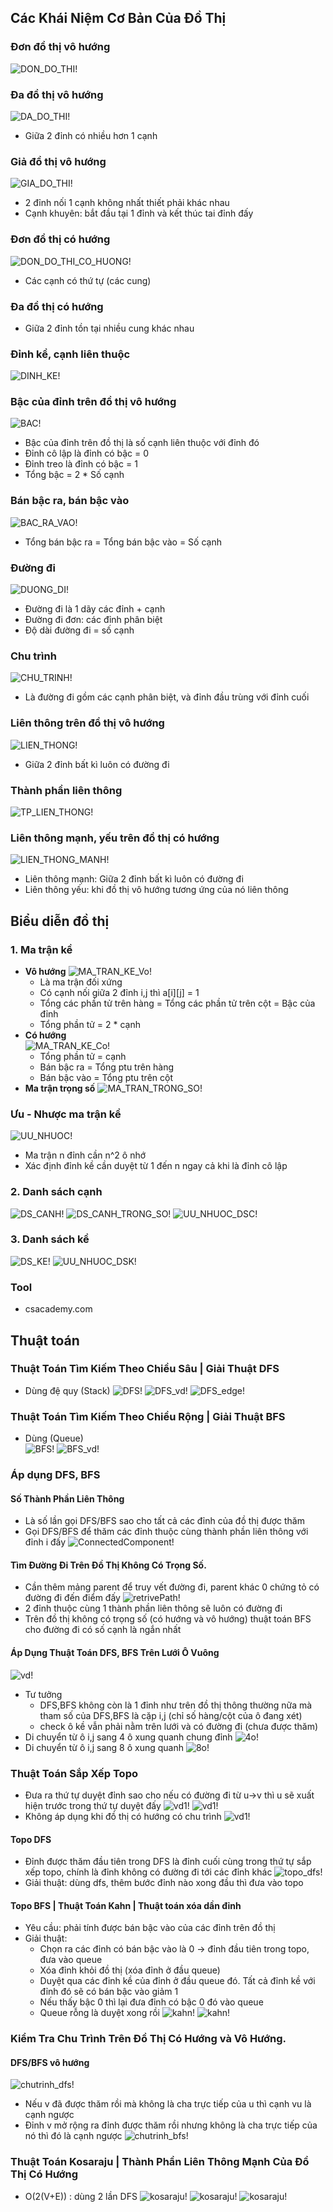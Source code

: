 ## Các Khái Niệm Cơ Bản Của Đồ Thị
### Đơn đồ thị vô hướng
![DON_DO_THI!](img/graph1.png)

### Đa đồ thị vô hướng
![DA_DO_THI!](img/graph1.png)
- Giữa 2 đỉnh có nhiều hơn 1 cạnh
### Giả đồ thị vô hướng
![GIA_DO_THI!](img/graph3.png)
- 2 đỉnh nối 1 cạnh không nhất thiết phải khác nhau 
- Cạnh khuyên: bắt đầu tại 1 đỉnh và kết thúc tai đỉnh đấy 
### Đơn đồ thị có hướng
![DON_DO_THI_CO_HUONG!](img/graph4.png)
- Các cạnh có thứ tự (các cung) 
### Đa đồ thị có hướng
- Giữa 2 đỉnh tồn tại nhiều cung khác nhau 
### Đỉnh kề, cạnh liên thuộc 
![DINH_KE!](img/graph5.png)
### Bậc của đỉnh trên đồ thị vô hướng 
![BAC!](img/graph6.png)
- Bậc của đỉnh trên đồ thị là số cạnh liên thuộc với đỉnh đó 
- Đỉnh cô lập là đỉnh có bậc = 0
- Đỉnh treo là đỉnh có bậc = 1
- Tổng bậc = 2 * Số cạnh 
### Bán bậc ra, bán bậc vào 
![BAC_RA_VAO!](img/graph7.png)
- Tổng bán bậc ra = Tổng bán bậc vào = Số cạnh 
### Đường đi 
![DUONG_DI!](img/graph8.png)
- Đường đi là 1 dãy các đỉnh + cạnh 
- Đường đi đơn: các đỉnh phân biệt 
- Độ dài đường đi = số cạnh 
### Chu trình 
![CHU_TRINH!](img/graph9.png)
- Là đường đi gồm các cạnh phân biệt, và đỉnh đầu trùng với đỉnh cuối 
### Liên thông trên đồ thị vô hướng 
![LIEN_THONG!](img/graph10.png)
- Giữa 2 đỉnh bất kì luôn có đường đi 
### Thành phần liên thông 
![TP_LIEN_THONG!](img/graph11.png)
### Liên thông mạnh, yếu trên đồ thị có hướng 
![LIEN_THONG_MANH!](img/graph12.png)
- Liên thông mạnh: Giữa 2 đỉnh bất kì luôn có đường đi 
- Liên thông yếu: khi đồ thị vô hướng tương ứng của nó liên thông 
## Biểu diễn đồ thị 
### 1. Ma trận kề 
- **Vô hướng**
![MA_TRAN_KE_Vo!](img/graph13.png)
  - Là ma trận đối xứng 
  - Có cạnh nối giữa 2 đỉnh i,j thì a[i][j] = 1
  - Tổng các phần tử trên hàng = Tổng các phần tử trên cột = Bậc của đỉnh 
  - Tổng phần tử = 2 * cạnh 
- **Có hướng**  
![MA_TRAN_KE_Co!](img/graph14.png)
  - Tổng phần tử = cạnh 
  - Bán bậc ra = Tổng ptu trên hàng 
  - Bán bậc vào = Tổng ptu trên cột 
- **Ma trận trọng số**
![MA_TRAN_TRONG_SO!](img/graph15.png)
### Ưu - Nhược ma trận kề 
![UU_NHUOC!](img/graph16.png)
- Ma trận n đỉnh cần n^2 ô nhớ 
- Xác định đỉnh kề cần duyệt từ 1 đến n ngay cả khi là đỉnh cô lập 
### 2. Danh sách cạnh  
![DS_CANH!](img/graph17.png)
![DS_CANH_TRONG_SO!](img/graph18.png)
![UU_NHUOC_DSC!](img/graph19.png)
### 3. Danh sách kề 
![DS_KE!](img/graph20.png)
![UU_NHUOC_DSK!](img/graph21.png)

### Tool
- csacademy.com

## Thuật toán 

### Thuật Toán Tìm Kiếm Theo Chiều Sâu | Giải Thuật DFS
- Dùng đệ quy (Stack) 
![DFS!](img/dfs1.png)
![DFS_vd!](img/dfs3.png)
![DFS_edge!](img/dfs2.png)

### Thuật Toán Tìm Kiếm Theo Chiều Rộng | Giải Thuật BFS
- Dùng (Queue)  
![BFS!](img/bfs1.png)
![BFS_vd!](img/bfs2.png)

### Áp dụng DFS, BFS
#### Số Thành Phần Liên Thông
- Là số lần gọi DFS/BFS sao cho tất cả các đỉnh của đồ thị được thăm 
- Gọi DFS/BFS để thăm các đỉnh thuộc cùng thành phần liên thông với đỉnh i đấy 
![ConnectedComponent!](img/connectedComponent.png)

#### Tìm Đường Đi Trên Đồ Thị Không Có Trọng Số.
- Cần thêm mảng parent để truy vết đường đi, parent khác 0 chứng tỏ có đường đi đến điểm đấy 
![retrivePath!](img/findPath1.png)
- 2 đỉnh thuộc cùng 1 thành phần liên thông sẽ luôn có  đường đi  
- Trên đồ thị không có trọng số (có hướng và vô hướng) thuật toán BFS cho đường đi có số cạnh là ngắn nhất 

#### Áp Dụng Thuật Toán DFS, BFS Trên Lưới Ô Vuông
![vd!](img/grid1.png)
- Tư tưởng 
  - DFS,BFS không còn là 1 đỉnh như trên đồ thị thông thường nữa mà tham số của DFS,BFS là cặp i,j (chỉ số hàng/cột của ô đang xét)
  - check ô kề vẫn phải nằm trên lưới và có đường đi (chưa được thăm)
- Di chuyển từ ô i,j sang 4 ô xung quanh chung đỉnh 
![4o!](img/grid2.png)
- Di chuyển từ ô i,j sang 8 ô xung quanh
![8o!](img/grid3.png)

### Thuật Toán Sắp Xếp Topo
- Đưa ra thứ tự duyệt đỉnh sao cho nếu có đường đi từ u->v thì u sẽ xuất hiện trước trong thứ tự duyệt đấy 
![vd1!](img/topo1.png)
![vd1!](img/topo2.png)
- Không áp dụng khi đồ thị có hướng có chu trình 
![vd1!](img/topo3.png)
#### Topo DFS
- Đỉnh được thăm đầu tiên trong DFS là đỉnh cuối cùng trong thứ tự sắp xếp topo, chính là đỉnh không có đường đi tới các đỉnh khác 
![topo_dfs!](img/topo6.png)
- Giải thuật: dùng dfs, thêm bước đỉnh nào xong đầu thì đưa vào topo 
#### Topo BFS | Thuật Toán Kahn | Thuật toán xóa dần đỉnh 
- Yêu cầu: phải tính được bán bậc vào của các đỉnh trên đồ thị 
- Giải thuật:
  - Chọn ra các đỉnh có bán bậc vào là 0 -> đỉnh đầu tiên trong topo, đưa vào queue
  - Xóa đỉnh khỏi đồ thị (xóa đỉnh ở đầu queue)
  - Duyệt qua các đỉnh kề của đỉnh ở đầu queue đó. Tất cả đỉnh kề với đỉnh đó sẽ có bán bậc vào giảm 1
  - Nếu thấy bậc 0 thì lại đưa đỉnh có bậc 0 đó vào queue
  - Queue rỗng là duyệt xong rồi
![kahn!](img/topo4.png)
![kahn!](img/topo5.png)

### Kiểm Tra Chu Trình Trên Đồ Thị Có Hướng và Vô Hướng.
#### DFS/BFS vô hướng
![chutrinh_dfs!](img/chutrinhdfs1.png)
- Nếu v đã được thăm rồi mà không là cha trực tiếp của u thì cạnh vu là cạnh ngược
- Đỉnh v mở rộng ra đỉnh được thăm rồi nhưng không là cha trực tiếp của nó thì đó là cạnh ngược 
![chutrinh_bfs!](img/chutrinhbfs1.png)

### Thuật Toán Kosaraju | Thành Phần Liên Thông Mạnh Của Đồ Thị Có Hướng
- O(2(V+E)) : dùng 2 lần DFS
![kosaraju!](img/kosaraju1.png)
![kosaraju!](img/kosaraju2.png)
![kosaraju!](img/kosaraju3.png)